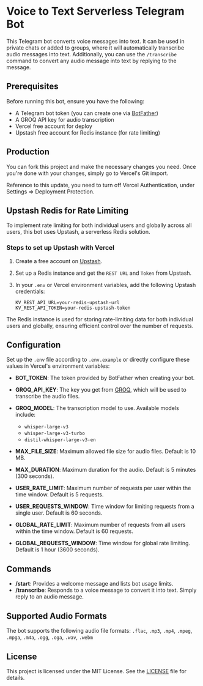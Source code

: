 # Voice to Text Serverless Telegram Bot

This Telegram bot converts voice messages into text. It can be used in private chats or added to groups, where it will automatically transcribe audio messages into text. Additionally, you can use the `/transcribe` command to convert any audio message into text by replying to the message.

## Prerequisites

Before running this bot, ensure you have the following:

- A Telegram bot token (you can create one via [BotFather](https://core.telegram.org/bots#botfather))
- A GROQ API key for audio transcription
- Vercel free account for deploy
- Upstash free account for Redis instance (for rate limiting)

## Production

You can fork this project and make the necessary changes you need. Once you're done with your changes, simply go to Vercel's Git import.

Reference to this update, you need to turn off Vercel Authentication, under Settings => Deployment Protection.

## Upstash Redis for Rate Limiting

To implement rate limiting for both individual users and globally across all users, this bot uses Upstash, a serverless Redis solution.

### Steps to set up Upstash with Vercel

1. Create a free account on [Upstash](https://upstash.com/).
2. Set up a Redis instance and get the `REST URL` and `Token` from Upstash.
3. In your `.env` or Vercel environment variables, add the following Upstash credentials:

    ```env
    KV_REST_API_URL=your-redis-upstash-url
    KV_REST_API_TOKEN=your-redis-upstash-token
    ```

The Redis instance is used for storing rate-limiting data for both individual users and globally, ensuring efficient control over the number of requests.

## Configuration

Set up the `.env` file according to `.env.example` or directly configure these values in Vercel's environment variables:

- **BOT_TOKEN**: The token provided by BotFather when creating your bot.
- **GROQ_API_KEY**: The key you get from [GROQ](https://groq.com/), which will be used to transcribe the audio files.
- **GROQ_MODEL**: The transcription model to use. Available models include:

  - `whisper-large-v3`
  - `whisper-large-v3-turbo`
  - `distil-whisper-large-v3-en`

- **MAX_FILE_SIZE**: Maximum allowed file size for audio files. Default is 10 MB.
- **MAX_DURATION**: Maximum duration for the audio. Default is 5 minutes (300 seconds).
- **USER_RATE_LIMIT**: Maximum number of requests per user within the time window. Default is 5 requests.
- **USER_REQUESTS_WINDOW**: Time window for limiting requests from a single user. Default is 60 seconds.
- **GLOBAL_RATE_LIMIT**: Maximum number of requests from all users within the time window. Default is 60 requests.
- **GLOBAL_REQUESTS_WINDOW**: Time window for global rate limiting. Default is 1 hour (3600 seconds).

## Commands

- **/start**: Provides a welcome message and lists bot usage limits.
- **/transcribe**: Responds to a voice message to convert it into text. Simply reply to an audio message.

## Supported Audio Formats

The bot supports the following audio file formats: `.flac`, `.mp3`, `.mp4`, `.mpeg`, `.mpga`, `.m4a`, `.ogg`, `.oga`, `.wav`, `.webm`

## License

This project is licensed under the MIT License. See the [LICENSE](LICENSE) file for details.
